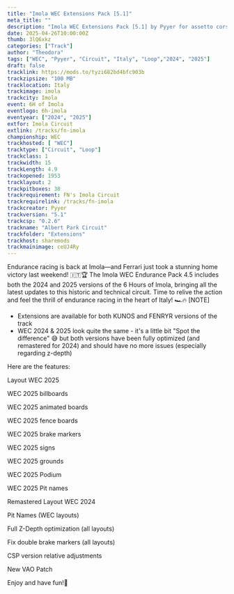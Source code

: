```yaml
---
title: "Imola WEC Extensions Pack [5.1]"
meta_title: ""
description: "Imola WEC Extensions Pack [5.1] by Pyyer for assetto corsa"
date: 2025-04-26T10:00:00Z
thumb: 3lQ6xkz
categories: ["Track"]
author: "Theodora"
tags: ["WEC", "Pyyer", "Circuit", "Italy", "Loop","2024", "2025"]
draft: false
tracklink: https://mods.to/tyzi682bd4bfc903b
trackzipsize: "100 MB"
tracklocation: Italy
trackimage: imola
trackcity: Imola
event: 6H of Imola
eventlogo: 6h-imola
eventyear: ["2024", "2025"]
extfor: Imola Circuit
extlink: /tracks/fn-imola
championship: WEC
trackhosted: [ "WEC"]
tracktype: ["Circuit", "Loop"]
trackclass: 1 
trackwidth: 15
trackLength: 4.9
trackopened: 1953
tracklayout: 2
trackpitboxes: 38
trackrequirement: FN's Imola Circuit
trackrequirelink: /tracks/fn-imola
trackcreator: Pyyer
trackversion: "5.1"
trackcsp: "0.2.6"
trackname: "Albert Park Circuit"
trackfolder: "Extensions"
trackhost: sharemods
trackmainimage: ceUJ4Ry
---
```


Endurance racing is back at Imola—and Ferrari just took a stunning home victory last weekend! 🇮🇹🏆 
The Imola WEC Endurance Pack 4.5 includes both the 2024 and 2025 versions of the 6 Hours of Imola, bringing all the latest updates to this historic and technical circuit. Time to relive the action and feel the thrill of endurance racing in the heart of Italy! 🏎️🔥
[NOTE]
- Extensions are available for both KUNOS and FENRYR versions of the track
- WEC 2024 & 2025 look quite the same - it's a little bit "Spot the difference" 😅 but both versions have been fully optimized (and remastered for 2024) and should have no more issues (especially regarding z-depth)

Here are the features:

Layout WEC 2025

WEC 2025 billboards

WEC 2025 animated boards

WEC 2025 fence boards

WEC 2025 brake markers

WEC 2025 signs

WEC 2025 grounds

WEC 2025 Podium

WEC 2025 Pit names

Remastered Layout WEC 2024

Pit Names (WEC layouts)

Full Z-Depth optimization (all layouts)

Fix double brake markers (all layouts)

CSP version relative adjustments

New VAO Patch

Enjoy and have fun!🙂